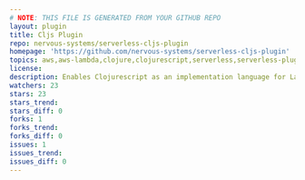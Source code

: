 ```yaml
---
# NOTE: THIS FILE IS GENERATED FROM YOUR GITHUB REPO
layout: plugin
title: Cljs Plugin
repo: nervous-systems/serverless-cljs-plugin
homepage: 'https://github.com/nervous-systems/serverless-cljs-plugin'
topics: aws,aws-lambda,clojure,clojurescript,serverless,serverless-plugin
license: 
description: Enables Clojurescript as an implementation language for Lambda handlers
watchers: 23
stars: 23
stars_trend: 
stars_diff: 0
forks: 1
forks_trend: 
forks_diff: 0
issues: 1
issues_trend: 
issues_diff: 0
---
```

